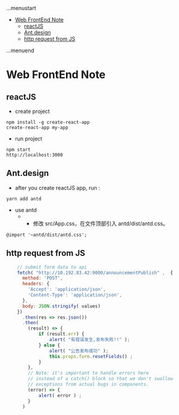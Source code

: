 ...menustart

 - [Web FrontEnd Note](#4a5647bb8fe0a7a3f6eb3fe7e2d038d6)
     - [reactJS](#6f2631dbb72803960030d1912849b034)
     - [Ant.design](#2efb47900229246f126114d5446309c8)
     - [http request from JS](#b63638704f9953ca8cb4512dcf01b2a2)

...menuend


<h2 id="4a5647bb8fe0a7a3f6eb3fe7e2d038d6"></h2>

# Web FrontEnd Note

<h2 id="6f2631dbb72803960030d1912849b034"></h2>

## reactJS

 - create project

```
npm install -g create-react-app
create-react-app my-app
```

 - run project

```
npm start
http://localhost:3000
```

<h2 id="2efb47900229246f126114d5446309c8"></h2>

## Ant.design

 - after you create reactJS app, run :

```
yarn add antd
```

 - use antd
    - - 修改 src/App.css，在文件顶部引入 antd/dist/antd.css。

```
@import '~antd/dist/antd.css';
```

<h2 id="b63638704f9953ca8cb4512dcf01b2a2"></h2>

## http request from JS

```javascript
    // submit form data to api
    fetch( "http://10.192.83.42:9000/announcementPublish" ,  {
      method: 'POST',
      headers: {
        'Accept': 'application/json',
        'Content-Type': 'application/json',
      },
      body: JSON.stringify( values)
    })
      .then(res => res.json())
      .then(
        (result) => {
            if (result.err) {
                alert( "有错误发生,发布失败!!" ); 
            } else {
                alert( "公告发布成功" );
                this.props.form.resetFields() ;
            }
        },
        // Note: it's important to handle errors here
        // instead of a catch() block so that we don't swallow
        // exceptions from actual bugs in components.
        (error) => {
            alert( error ) ;
        }
      )
```

